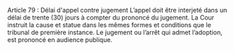 Article 79 : Délai d'appel contre jugement
L’appel doit être interjeté dans un délai de trente (30) jours à compter du prononcé du jugement. La Cour instruit la cause et statue dans les mêmes formes et conditions que le tribunal de première instance.
Le jugement ou l’arrêt qui admet l’adoption, est prononcé en audience publique.